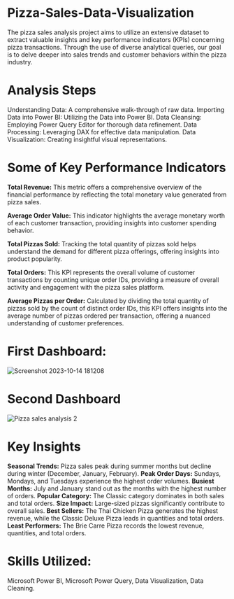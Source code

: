 # Pizza-Sales-Data-Visualization

The pizza sales analysis project aims to utilize an extensive dataset to extract valuable insights and key performance indicators (KPIs) concerning pizza transactions. Through the use of diverse analytical queries, our goal is to delve deeper into sales trends and customer behaviors within the pizza industry.

<h1>Analysis Steps</h1>

Understanding Data: A comprehensive walk-through of raw data.
Importing Data into Power BI: Utilizing the Data into Power BI.
Data Cleansing: Employing Power Query Editor for thorough data refinement.
Data Processing: Leveraging DAX for effective data manipulation.
Data Visualization: Creating insightful visual representations.

<h1>Some of Key Performance Indicators</h1>

**Total Revenue:** This metric offers a comprehensive overview of the financial performance by reflecting the total monetary value generated from pizza sales.

**Average Order Value:** This indicator highlights the average monetary worth of each customer transaction, providing insights into customer spending behavior.

**Total Pizzas Sold:** Tracking the total quantity of pizzas sold helps understand the demand for different pizza offerings, offering insights into product popularity.

**Total Orders:** This KPI represents the overall volume of customer transactions by counting unique order IDs, providing a measure of overall activity and engagement with the pizza sales platform.

**Average Pizzas per Order:** Calculated by dividing the total quantity of pizzas sold by the count of distinct order IDs, this KPI offers insights into the average number of pizzas ordered per transaction, offering a nuanced understanding of customer preferences.


<h1>First Dashboard:</h1>

![Screenshot 2023-10-14 181208](https://github.com/githubPratima/Pizza-Sales-Data-Visualization/assets/98135375/ad484748-af5a-4e2d-8ac5-107af418e051)


<h1>Second Dashboard</h1>

![Pizza sales analysis 2](https://github.com/githubPratima/Pizza-Sales-Data-Visualization/assets/98135375/2d2b672e-55cb-4f1d-b6bd-0c4e579932cb)

<h1>Key Insights</h1>

**Seasonal Trends:** Pizza sales peak during summer months but decline during winter (December, January, February).
**Peak Order Days:** Sundays, Mondays, and Tuesdays experience the highest order volumes.
**Busiest Months:** July and January stand out as the months with the highest number of orders.
**Popular Category:** The Classic category dominates in both sales and total orders.
**Size Impact:** Large-sized pizzas significantly contribute to overall sales.
**Best Sellers:** The Thai Chicken Pizza generates the highest revenue, while the Classic Deluxe Pizza leads in quantities and total orders.
**Least Performers:** The Brie Carre Pizza records the lowest revenue, quantities, and total orders.

<h1>Skills Utilized:</h1> Microsoft Power BI, Microsoft Power Query, Data Visualization, Data Cleaning.
